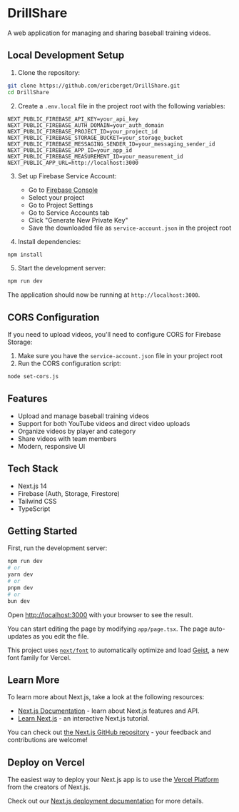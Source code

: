 # DrillShare

A web application for managing and sharing baseball training videos.

## Local Development Setup

1. Clone the repository:
```bash
git clone https://github.com/ericberget/DrillShare.git
cd DrillShare
```

2. Create a `.env.local` file in the project root with the following variables:
```
NEXT_PUBLIC_FIREBASE_API_KEY=your_api_key
NEXT_PUBLIC_FIREBASE_AUTH_DOMAIN=your_auth_domain
NEXT_PUBLIC_FIREBASE_PROJECT_ID=your_project_id
NEXT_PUBLIC_FIREBASE_STORAGE_BUCKET=your_storage_bucket
NEXT_PUBLIC_FIREBASE_MESSAGING_SENDER_ID=your_messaging_sender_id
NEXT_PUBLIC_FIREBASE_APP_ID=your_app_id
NEXT_PUBLIC_FIREBASE_MEASUREMENT_ID=your_measurement_id
NEXT_PUBLIC_APP_URL=http://localhost:3000
```

3. Set up Firebase Service Account:
   - Go to [Firebase Console](https://console.firebase.google.com)
   - Select your project
   - Go to Project Settings
   - Go to Service Accounts tab
   - Click "Generate New Private Key"
   - Save the downloaded file as `service-account.json` in the project root

4. Install dependencies:
```bash
npm install
```

5. Start the development server:
```bash
npm run dev
```

The application should now be running at `http://localhost:3000`.

## CORS Configuration

If you need to upload videos, you'll need to configure CORS for Firebase Storage:

1. Make sure you have the `service-account.json` file in your project root
2. Run the CORS configuration script:
```bash
node set-cors.js
```

## Features

- Upload and manage baseball training videos
- Support for both YouTube videos and direct video uploads
- Organize videos by player and category
- Share videos with team members
- Modern, responsive UI

## Tech Stack

- Next.js 14
- Firebase (Auth, Storage, Firestore)
- Tailwind CSS
- TypeScript

## Getting Started

First, run the development server:

```bash
npm run dev
# or
yarn dev
# or
pnpm dev
# or
bun dev
```

Open [http://localhost:3000](http://localhost:3000) with your browser to see the result.

You can start editing the page by modifying `app/page.tsx`. The page auto-updates as you edit the file.

This project uses [`next/font`](https://nextjs.org/docs/app/building-your-application/optimizing/fonts) to automatically optimize and load [Geist](https://vercel.com/font), a new font family for Vercel.

## Learn More

To learn more about Next.js, take a look at the following resources:

- [Next.js Documentation](https://nextjs.org/docs) - learn about Next.js features and API.
- [Learn Next.js](https://nextjs.org/learn) - an interactive Next.js tutorial.

You can check out [the Next.js GitHub repository](https://github.com/vercel/next.js) - your feedback and contributions are welcome!

## Deploy on Vercel

The easiest way to deploy your Next.js app is to use the [Vercel Platform](https://vercel.com/new?utm_medium=default-template&filter=next.js&utm_source=create-next-app&utm_campaign=create-next-app-readme) from the creators of Next.js.

Check out our [Next.js deployment documentation](https://nextjs.org/docs/app/building-your-application/deploying) for more details.
